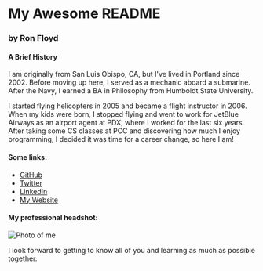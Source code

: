 # My Awesome README
### by Ron Floyd

#### A Brief History

I am originally from San Luis Obispo, CA, but I've lived in Portland since 2002. Before moving up here, I served as a mechanic aboard a submarine. After the Navy, I earned a BA in Philosophy from Humboldt State University.

I started flying helicopters in 2005 and became a flight instructor in 2006. When my kids were born, I stopped flying and went to work for JetBlue Airways as an airport agent at PDX, where I worked for the last six years. After taking some CS classes at PCC and discovering how much I enjoy programming, I decided it was time for a career change, so here I am!

#### Some links:

* [GitHub](https://github.com/ronFloyd)
* [Twitter](https://twitter.com/bRonFloyd)
* [LinkedIn](https://linkedin.com/in/bronfloyd)
* [My Website](http://www.brfloyd.com)

#### My professional headshot:

![Photo of me](http://www.dropbox.com/sc/wuibc966sqsbd1z/AAAlLvXa1V6sN-YSg414urwTa)

I look forward to getting to know all of you and learning as much as possible together.
